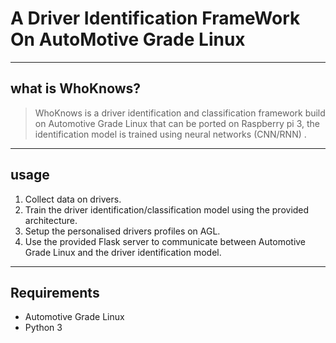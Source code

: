# A Driver Identification FrameWork On AutoMotive Grade Linux

----
## what is WhoKnows?


> WhoKnows is a driver identification and classification framework build on Automotive Grade Linux that can be ported on Raspberry pi 3, the identification model is trained using neural networks (CNN/RNN) .

----
## usage
1. Collect data on drivers.
2. Train the driver identification/classification model using the provided architecture.
3. Setup the personalised drivers profiles on AGL.
4. Use the provided Flask server to communicate between Automotive Grade Linux and the driver identification model.

----
## Requirements

* Automotive Grade Linux
* Python 3

